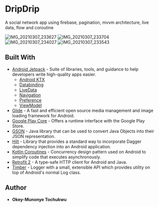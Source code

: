 # DripDrip
A social network app using firebase, pagination, mvvm architecture, live data, flow and coroutine




![IMG_20210307_233627](https://user-images.githubusercontent.com/61085272/110285443-8c1dd080-7fe3-11eb-8d93-28ebebb576dc.jpg)
![IMG_20210307_233704](https://user-images.githubusercontent.com/61085272/110285448-8de79400-7fe3-11eb-8eeb-37aed811d4f9.jpg)
![IMG_20210307_234027](https://user-images.githubusercontent.com/61085272/110285454-8f18c100-7fe3-11eb-9da8-db5a7a2e995f.jpg)
![IMG_20210307_233543](https://user-images.githubusercontent.com/61085272/110285462-9213b180-7fe3-11eb-9c49-d1c077325aca.jpg)




## Built With

* [Android Jetpack](https://developer.android.com/jetpack/?gclid=Cj0KCQjwhJrqBRDZARIsALhp1WQBmjQ4WUpnRT4ETGGR1T_rQG8VU3Ta_kVwiznZASR5y4fgPDRYFqkaAhtfEALw_wcB) - Suite of libraries, tools, and guidance to help developers write high-quality apps easier.
  * [Android KTX](https://developer.android.com/kotlin/ktx)
  * [Databinding](https://developer.android.com/jetpack/androidx/releases/databinding)
  * [LiveData](https://developer.android.com/topic/libraries/architecture/livedata)
  * [Navigation](https://developer.android.com/jetpack/androidx/releases/navigation)
  * [Preference](https://developer.android.com/jetpack/androidx/releases/preference)
  * [ViewModel](https://developer.android.com/topic/libraries/architecture/viewmodel)
* [Glide](https://github.com/bumptech/glide) - A fast and efficient open source media management and image loading framework for Android.
* [Google Play Core](https://developer.android.com/guide/playcore) - Offers a runtime interface with the Google Play Store.
* [GSON](https://github.com/google/gson) - Java library that can be used to convert Java Objects into their JSON representation.
* [Hilt](https://developer.android.com/training/dependency-injection/hilt-android) - Library that provides a standard way to incorporate Dagger dependency injection into an Android application.
* [Kotlin Coroutines](https://developer.android.com/kotlin/coroutines) - Concurrency design pattern used on Android to simplify code that executes asynchronously.
* [Retrofit 2](https://github.com/square/retrofit) - A type-safe HTTP client for Android and Java.
* [Timber](https://github.com/JakeWharton/timber) - Logger with a small, extensible API which provides utility on top of Android's normal Log class.

## Author

* **Okey-Munonye Tochukwu**  


